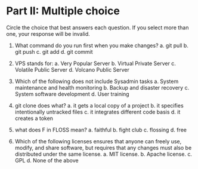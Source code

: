 # Part II: Multiple choice

Circle the choice that best answers each question. If you select more than one, your response will be invalid.

1. What command do you run first when you make changes?
   a. git pull
   b. git push
   c. git add
   d. git commit

2. VPS stands for:
   a. Very Popular Server
   b. Virtual Private Server
   c. Volatile Public Server
   d. Volcano Public Server
   
3. Which of the following does not include Sysadmin tasks
   a. System maintenance and health monitoring
   b. Backup and disaster recovery
   c. System software development
   d. User training
   
4. git clone does what? 
   a. it gets a local copy of a project
   b. it specifies intentionally untracked files
   c. it integrates different code basis
   d. it creates a token

5. what does F in FLOSS mean?
   a. faithful
   b. fight club
   c. flossing
   d. free
   
6. Which of the following licenses ensures that anyone can freely use, modify, and share software, but requires that any changes must also be distributed under the same license.
   a. MIT license.
   b. Apache license.
   c. GPL
   d. None of the above